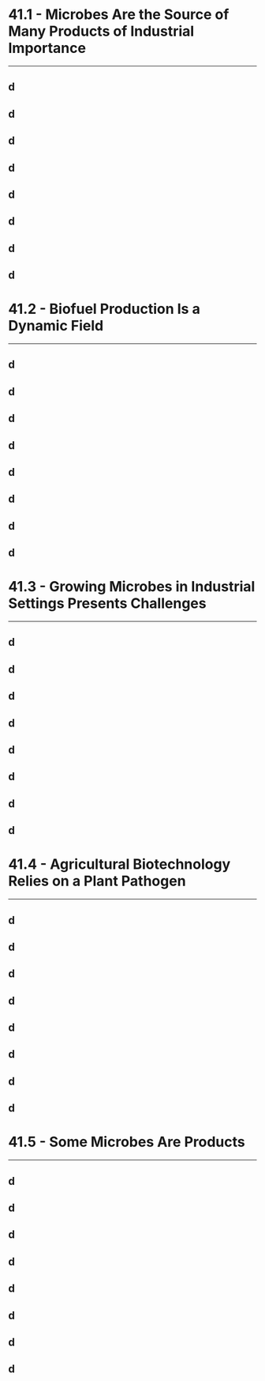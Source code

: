 # 41.1 - Microbes Are the Source of Many Products of Industrial Importance

---
## d
## d
## d
## d
## d
## d
## d
## d
# 41.2 - Biofuel Production Is a Dynamic Field

---
## d
## d
## d
## d
## d
## d
## d
## d
# 41.3 - Growing Microbes in Industrial Settings Presents Challenges

---
## d
## d
## d
## d
## d
## d
## d
## d
# 41.4 - Agricultural Biotechnology Relies on a Plant Pathogen

---
## d
## d
## d
## d
## d
## d
## d
## d
# 41.5 - Some Microbes Are Products

---
## d
## d
## d
## d
## d
## d
## d
## d
